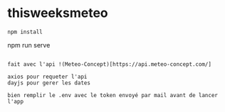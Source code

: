 # thisweeksmeteo

```
npm install
```

npm run serve

```

fait avec l'api !(Meteo-Concept)[https://api.meteo-concept.com/]

axios pour requeter l'api
dayjs pour gerer les dates

bien remplir le .env avec le token envoyé par mail avant de lancer l'app

```

